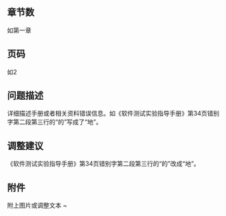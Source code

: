 ## 章节数
如第一章

## 页码
如2

## 问题描述
详细描述手册或者相关资料错误信息。如《软件测试实验指导手册》第34页错别字第二段第三行的“的”写成了“地”。

## 调整建议
《软件测试实验指导手册》第34页错别字第二段第三行的“的”改成“地”。

## 附件
附上图片或调整文本
~
